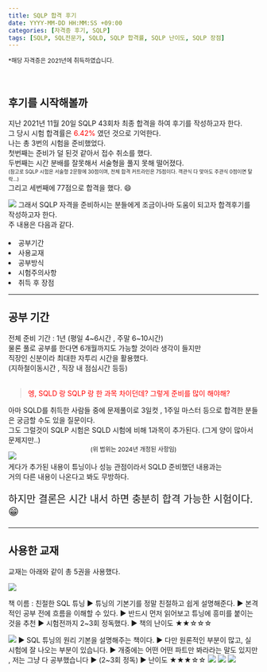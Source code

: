 ```yaml
---
title: SQLP 합격 후기
date: YYYY-MM-DD HH:MM:SS +09:00
categories: [자격증 후기, SQLP]
tags: [SQLP, SQL전문가, SQLD, SQLP 합격률, SQLP 난이도, SQLP 장점]
---
```


<span style="font-size:12px"> \*해당 자격증은 2021년에 취득하였습니다.</span>

<br>

## 후기를 시작해볼까

지난 2021년 11월 20일 SQLP 43회차 최종 합격을 하여 후기를 작성하고자 한다. <br>
그 당시 시험 합격률은 <span style="color:red">6.42%</span> 였던 것으로 기억한다. <br>
나는 총 3번의 시험을 준비했었다. <br>
첫번째는 준비가 덜 된것 같아서 접수 취소를 했다. <br>
두번째는 시간 분배를 잘못해서 서술형을 풀지 못해 떨어졌다.
<br><span style="font-size:10px">(참고로 SQLP 시험은 서술형 2문항에 30점이며, 전체 합격 커트라인은 75점이다. 객관식 다 맞아도 주관식 0점이면 탈락...) </span><br>
그리고 세번째에 77점으로 합격을 했다. 😄 <br>

<img src="/assets/img/cert/SQLP/1.png">
그래서 SQLP 자격을 준비하시는 분들에게 조금이나마 도움이 되고자 합격후기를 작성하고자 한다. <br>
주 내용은 다음과 같다. <br><br>

<ui> 
    <li>공부기간</li>
    <li>사용교재</li>
    <li>공부방식</li>
    <li>시험주의사항</li>
    <li>취득 후 장점</li>
</ui>
<hr>

## 공부 기간

전체 준비 기간 : 1년 (평일 4~6시간 , 주말 6~10시간)<br>
물론 풀로 공부를 한다면 6개월까지도 가능할 것이라 생각이 들지만 <br>
직장인 신분이라 최대한 자투리 시간을 활용했다. <br>
(지하철이동시간 , 직장 내 점심시간 등등) <br><br>

> <span style="color:red; background-color:white" >엥, SQLD 랑 SQLP 랑 한 과목 차이던데? 그렇게 준비를 많이 해야해?</span>

아마 SQLD를 취득한 사람들 중에 문제풀이로 3일컷 , 1주일 마스터 등으로 합격한 분들은 궁금할 수도 있을 질문이다. <br>
그도 그럴것이 SQLP 시험은 SQLD 시험에 비해 1과목이 추가된다. (그게 양이 많아서 문제지만..)<br>

<img src="/assets/img/cert/SQLP/2.png">
<div style="text-align:center; margin-top:-30px">
<span style="font-size:12px;"> (위 범위는 2024년 개정된 사항임) </span> 
</div> <br>
게다가 추가된 내용이 튜닝이나 성능 관점이라서 SQLD 준비했던 내용과는 <br> 거의 다른 내용이 나온다고 봐도 무방하다. <br>

<p style="font-size:20px">하지만 결론은 시간 내서 하면 충분히 합격 가능한 시험이다. 😁 </p>

<hr>

## 사용한 교재

교재는 아래와 같이 총 5권을 사용했다.

<img src="/assets/img/cert/SQLP/3.png">

책 이름 : 친절한 SQL 튜닝
▶ <span color="red">튜닝의 기본기를 정말 친절하고 쉽게 설명</span>해준다.
▶ 본격적인 공부 전에 흐름을 이해할 수 있다.
▶ 반드시 먼저 읽어보고 튜닝에 흥미를 붙이는 것을 추천
▶ 시험전까지 2~3회 정독했다.
▶ 책의 난이도 ★★☆☆☆

<img src="/assets/img/cert/SQLP/4.png">
▶ SQL 튜닝의 원리 기본을 설명해주는 책이다.
▶ 다만 원론적인 부분이 많고, 실 시험에 잘 나오는 부분이 있습니다.
▶ 개중에는 어떤 어떤 파트만 봐라라는 말도 있지만 , 저는 그냥 다 공부했습니다
▶ (2~3회 정독)
▶ 난이도 ★★★☆☆

<img src="/assets/img/cert/SQLP/5.png">
<img src="/assets/img/cert/SQLP/6.png">
<img src="/assets/img/cert/SQLP/7.png">
